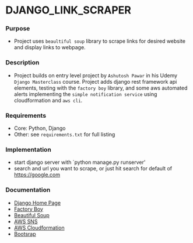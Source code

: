# DJANGO_LINK_SCRAPER

### Purpose
- Project uses `beaultiful soup` library to scrape links for desired website and display links to webpage.

### Description
- Project builds on entry level project by `Ashutosh Pawar` in his Udemy `Django Masterclass` course.  Project adds django rest framework api elements, testing with the `factory boy` library, and some aws automated alerts implementing the `simple notification service` using cloudformation and `aws cli`.

### Requirements
- Core: Python, Django
- Other: see `requirements.txt` for full listing

### Implementation
- start django server with `python manage.py runserver'
- search and url you want to scrape, or just hit search for default of https://google.com

### Documentation
- [Django Home Page]('https://docs.djangoproject.com/en/3.0/')
- [Factory Boy]('https://factoryboy.readthedocs.io/en/latest/)
- [Beautiful Soup]('https://www.crummy.com/software/BeautifulSoup/bs4/doc/')
- [AWS SNS]('https://aws.amazon.com/sns/')
- [AWS Cloudformation]('https://aws.amazon.com/cloudformation/')
- [Bootsrap]('https://getbootstrap.com/')
